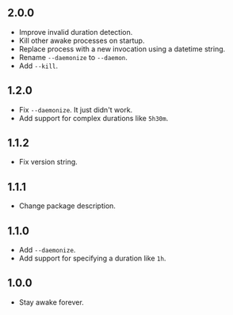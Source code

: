 ## 2.0.0

- Improve invalid duration detection.
- Kill other awake processes on startup.
- Replace process with a new invocation using a datetime string.
- Rename `--daemonize` to `--daemon`.
- Add `--kill`.

## 1.2.0

- Fix `--daemonize`. It just didn't work.
- Add support for complex durations like `5h30m`.

## 1.1.2

- Fix version string.

## 1.1.1

- Change package description.

## 1.1.0

- Add `--daemonize`.
- Add support for specifying a duration like `1h`.

## 1.0.0

- Stay awake forever.

